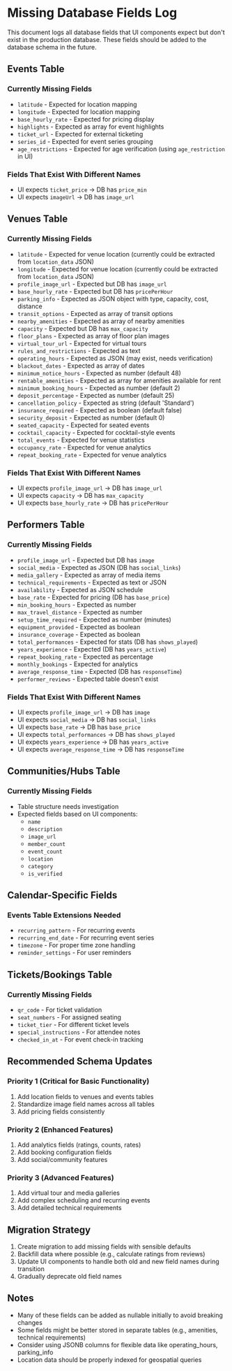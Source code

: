 # Missing Database Fields Log

This document logs all database fields that UI components expect but don't exist in the production database. These fields should be added to the database schema in the future.

## Events Table

### Currently Missing Fields
- `latitude` - Expected for location mapping
- `longitude` - Expected for location mapping  
- `base_hourly_rate` - Expected for pricing display
- `highlights` - Expected as array for event highlights
- `ticket_url` - Expected for external ticketing
- `series_id` - Expected for event series grouping
- `age_restrictions` - Expected for age verification (using `age_restriction` in UI)

### Fields That Exist With Different Names
- UI expects `ticket_price` → DB has `price_min`
- UI expects `imageUrl` → DB has `image_url`

## Venues Table

### Currently Missing Fields
- `latitude` - Expected for venue location (currently could be extracted from `location_data` JSON)
- `longitude` - Expected for venue location (currently could be extracted from `location_data` JSON)
- `profile_image_url` - Expected but DB has `image_url`
- `base_hourly_rate` - Expected but DB has `pricePerHour`
- `parking_info` - Expected as JSON object with type, capacity, cost, distance
- `transit_options` - Expected as array of transit options
- `nearby_amenities` - Expected as array of nearby amenities
- `capacity` - Expected but DB has `max_capacity`
- `floor_plans` - Expected as array of floor plan images
- `virtual_tour_url` - Expected for virtual tours
- `rules_and_restrictions` - Expected as text
- `operating_hours` - Expected as JSON (may exist, needs verification)
- `blackout_dates` - Expected as array of dates
- `minimum_notice_hours` - Expected as number (default 48)
- `rentable_amenities` - Expected as array for amenities available for rent
- `minimum_booking_hours` - Expected as number (default 2)
- `deposit_percentage` - Expected as number (default 25)
- `cancellation_policy` - Expected as string (default 'Standard')
- `insurance_required` - Expected as boolean (default false)
- `security_deposit` - Expected as number (default 0)
- `seated_capacity` - Expected for seated events
- `cocktail_capacity` - Expected for cocktail-style events
- `total_events` - Expected for venue statistics
- `occupancy_rate` - Expected for venue analytics
- `repeat_booking_rate` - Expected for venue analytics

### Fields That Exist With Different Names
- UI expects `profile_image_url` → DB has `image_url`
- UI expects `capacity` → DB has `max_capacity`
- UI expects `base_hourly_rate` → DB has `pricePerHour`

## Performers Table

### Currently Missing Fields
- `profile_image_url` - Expected but DB has `image` 
- `social_media` - Expected as JSON (DB has `social_links`)
- `media_gallery` - Expected as array of media items
- `technical_requirements` - Expected as text or JSON
- `availability` - Expected as JSON schedule
- `base_rate` - Expected for pricing (DB has `base_price`)
- `min_booking_hours` - Expected as number
- `max_travel_distance` - Expected as number  
- `setup_time_required` - Expected as number (minutes)
- `equipment_provided` - Expected as boolean
- `insurance_coverage` - Expected as boolean
- `total_performances` - Expected for stats (DB has `shows_played`)
- `years_experience` - Expected (DB has `years_active`)
- `repeat_booking_rate` - Expected as percentage
- `monthly_bookings` - Expected for analytics
- `average_response_time` - Expected (DB has `responseTime`)
- `performer_reviews` - Expected table doesn't exist

### Fields That Exist With Different Names
- UI expects `profile_image_url` → DB has `image`
- UI expects `social_media` → DB has `social_links`
- UI expects `base_rate` → DB has `base_price`
- UI expects `total_performances` → DB has `shows_played`
- UI expects `years_experience` → DB has `years_active`
- UI expects `average_response_time` → DB has `responseTime`

## Communities/Hubs Table

### Currently Missing Fields
- Table structure needs investigation
- Expected fields based on UI components:
  - `name`
  - `description`
  - `image_url`
  - `member_count`
  - `event_count`
  - `location`
  - `category`
  - `is_verified`

## Calendar-Specific Fields

### Events Table Extensions Needed
- `recurring_pattern` - For recurring events
- `recurring_end_date` - For recurring event series
- `timezone` - For proper time zone handling
- `reminder_settings` - For user reminders

## Tickets/Bookings Table

### Currently Missing Fields
- `qr_code` - For ticket validation
- `seat_numbers` - For assigned seating
- `ticket_tier` - For different ticket levels
- `special_instructions` - For attendee notes
- `checked_in_at` - For event check-in tracking

## Recommended Schema Updates

### Priority 1 (Critical for Basic Functionality)
1. Add location fields to venues and events tables
2. Standardize image field names across all tables
3. Add pricing fields consistently

### Priority 2 (Enhanced Features)
1. Add analytics fields (ratings, counts, rates)
2. Add booking configuration fields
3. Add social/community features

### Priority 3 (Advanced Features)
1. Add virtual tour and media galleries
2. Add complex scheduling and recurring events
3. Add detailed technical requirements

## Migration Strategy

1. Create migration to add missing fields with sensible defaults
2. Backfill data where possible (e.g., calculate ratings from reviews)
3. Update UI components to handle both old and new field names during transition
4. Gradually deprecate old field names

## Notes

- Many of these fields can be added as nullable initially to avoid breaking changes
- Some fields might be better stored in separate tables (e.g., amenities, technical requirements)
- Consider using JSONB columns for flexible data like operating_hours, parking_info
- Location data should be properly indexed for geospatial queries